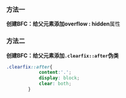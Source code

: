 ### 方法一

**创建BFC：给父元素添加overflow : hidden**属性

### 方法二

**创建BFC：给父元素添加`.clearfix::after`伪类**

```css
.clearfix::after{
            content:'.';         
            display: block;                        
            clear: both;
        }
```

